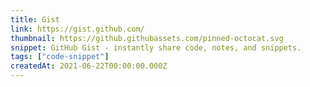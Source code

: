 ```yaml
---
title: Gist
link: https://gist.github.com/
thumbnail: https://github.githubassets.com/pinned-octocat.svg
snippet: GitHub Gist - instantly share code, notes, and snippets.
tags: ["code-snippet"]
createdAt: 2021-06-22T00:00:00.000Z
---
```

